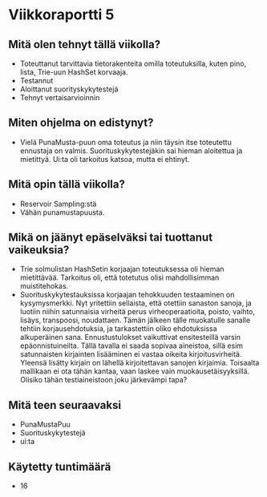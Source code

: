 # Viikkoraportti 5

## Mitä olen tehnyt tällä viikolla?
- Toteuttanut tarvittavia tietorakenteita omilla toteutuksilla, kuten pino, lista, Trie-uun HashSet korvaaja.
- Testannut
- Aloittanut suorityskykytestejä
- Tehnyt vertaisarvioinnin


## Miten ohjelma on edistynyt?
- Vielä PunaMusta-puun oma toteutus ja niin täysin itse toteutettu ennustaja on valmis. Suorituskykytestejäkin sai hieman aloitettua ja mietittyä. Ui:ta oli tarkoitus katsoa, mutta ei ehtinyt.

## Mitä opin tällä viikolla?
- Reservoir Sampling:stä
- Vähän punamustapuusta.

## Mikä on jäänyt epäselväksi tai tuottanut vaikeuksia?
- Trie solmulistan HashSetin korjaajan toteutuksessa oli hieman mietittävää. Tarkoitus oli, että totetutus olisi mahdollisimman muistitehokas. 
- Suorituskykytestauksissa korjaajan tehokkuuden testaaminen on kysymysmerkki. Nyt yritettiin sellaista, että otettiin sanaston sanoja, ja luotiin niihin satunnaisia virheitä perus virheoperaatioita, poisto, vaihto, lisäys, transpoosi, noudattaen. Tämän jälkeen tälle muokatulle sanalle tehtiin korjausehdotuksia, ja tarkastettiin oliko ehdotuksissa alkuperäinen sana. Ennustustulokset vaikuttivat ensitesteillä varsin epäonnistuineilta. Tällä tavalla ei saada sopivaa aineistoa, sillä esim satunnaisten kirjainten lisääminen ei vastaa oikeita kirjoitusvirheitä. Yleensä lisätty kirjain on lähellä kirjoitettavan sanojen kirjaimia. Toisaalta mallikaan ei ota tähän kantaa, vaan laskee vain muokausetäisyyksillä. Olisiko tähän testiaineistoon joku järkevämpi tapa?


## Mitä teen seuraavaksi
- PunaMustaPuu
- Suorituskykytestejä
- ui:ta

## Käytetty tuntimäärä
- 16
